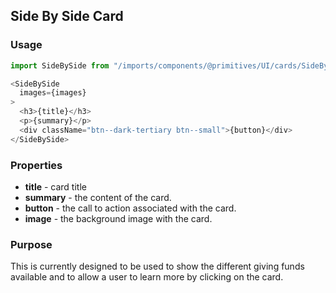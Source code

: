 ## Side By Side Card

### Usage

```js
import SideBySide from "/imports/components/@primitives/UI/cards/SideBySideCard";

<SideBySide
  images={images}
>
  <h3>{title}</h3>
  <p>{summary}</p>
  <div className="btn--dark-tertiary btn--small">{button}</div>
</SideBySide>
```

### Properties

* **title** - card title
* **summary** - the content of the card.
* **button** - the call to action associated with the card.
* **image** - the background image with the card.

### Purpose

This is currently designed to be used to show the different giving funds available and to allow a user to learn more by clicking on the card.
